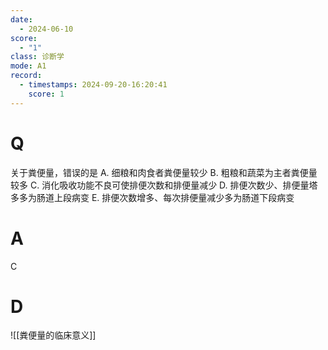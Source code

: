 ```yaml
---
date:
  - 2024-06-10
score:
  - "1"
class: 诊断学
mode: A1
record:
  - timestamps: 2024-09-20-16:20:41
    score: 1
---
```



# Q
关于粪便量，错误的是
A. 细粮和肉食者粪便量较少
B. 粗粮和蔬菜为主者粪便量较多
C. 消化吸收功能不良可使排便次数和排便量减少
D. 排便次数少、排便量塔多多为肠道上段病变
E. 排便次数增多、每次排便量减少多为肠道下段病变

# A

C


# D
![[粪便量的临床意义]]